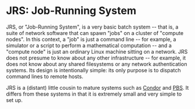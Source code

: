 JRS: Job-Running System
=======================

JRS, or "Job-Running System", is a very basic batch system -- that is, a suite
of network software that can spawn "jobs" on a cluster of "compute nodes". In
this context, a "job" is just a command line -- for example, a simulator or a
script to perform a mathematical computation -- and a "compute node" is just an
ordinary Linux machine sitting on a network. JRS does not presume to know about
any other infrastructure -- for example, it does not know about any shared
filesystems or any network authentication systems. Its design is intentionally
simple: its only purpose is to dispatch command lines to remote hosts.

JRS is a (distant) little cousin to mature systems such as
[Condor](http://research.cs.wisc.edu/htcondor/) and
[PBS](https://en.wikipedia.org/wiki/Portable_Batch_System). It differs from
these systems in that it is extremely small and very simple to set up.
